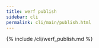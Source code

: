 ```yaml
---
title: werf publish
sidebar: cli
permalink: cli/main/publish.html
---
```


{% include /cli/werf_publish.md %}
